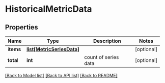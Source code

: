 # HistoricalMetricData

## Properties
Name | Type | Description | Notes
------------ | ------------- | ------------- | -------------
**items** | [**list[MetricSeriesData]**](MetricSeriesData.md) |  | [optional] 
**total** | **int** | count of series data | [optional] 

[[Back to Model list]](../README.md#documentation-for-models) [[Back to API list]](../README.md#documentation-for-api-endpoints) [[Back to README]](../README.md)


